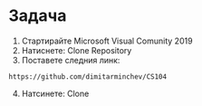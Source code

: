 ﻿# Задача
1. Стартирайте Microsoft Visual Comunity 2019
2. Натиснете: Clone Repository
3. Поставете следния линк:
```
https://github.com/dimitarminchev/CS104
```
4. Натсинете: Clone